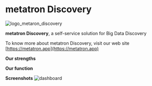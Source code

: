 metatron Discovery
=========

![logo_metaron_discovery](https://user-images.githubusercontent.com/6300003/44013820-f7647c96-9f02-11e8-8066-1c97f8b1662c.png)

**metatron Discovery**, a self-service solution for Big Data Discovery

To know more about metatron Discovery, visit our web site [https://metatron.app](https://metatron.app)

**Our strengths**

**Our function**

**Screenshots**
![dashboard](https://user-images.githubusercontent.com/6300003/44013629-9bca7c6a-9f01-11e8-93f1-8d4998498553.png)
